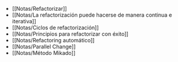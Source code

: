- [[Notas/Refactorizar]]
- [[Notas/La refactorización puede hacerse de manera continua e iterativa]]
- [[Notas/Ciclos de refactorización]]
- [[Notas/Principios para refactorizar con éxito]]
- [[Notas/Refactoring automático]]
- [[Notas/Parallel Change]]
- [[Notas/Método Mikado]]